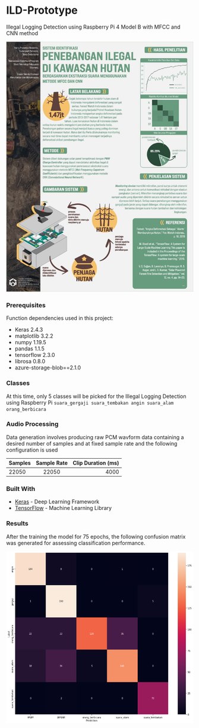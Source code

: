 # ILD-Prototype
Illegal Logging Detection using Raspberry Pi 4 Model B with MFCC and CNN method

![](scientific_poster.jpg)

### Prerequisites

Function dependencies used in this project:

- Keras 2.4.3
- matplotlib 3.2.2
- numpy 1.19.5
- pandas 1.1.5
- tensorflow 2.3.0
- librosa 0.8.0
- azure-storage-blob==2.1.0

### Classes
At this time, only 5 classes will be picked for the Illegal Logging Detection using Raspberry Pi
`suara_gergaji suara_tembakan angin suara_alam orang_berbicara`

### Audio Processing
Data generation involves producing raw PCM wavform data containing a desired number of samples and at fixed sample rate and the following configuration is used

| Samples        | Sample Rate           | Clip Duration (ms)  |
| ------------- |:-------------:| -----:|
| 22050      | 22050 | 4000 |

### Built With

* [Keras](https://keras.io/) - Deep Learning Framework
* [TensorFlow](http://tensorflow.org/) - Machine Learning Library

### Results
After the training the model for 75 epochs, the following confusion matrix was generated for assessing classification performance.

![](matrix.jpg)
